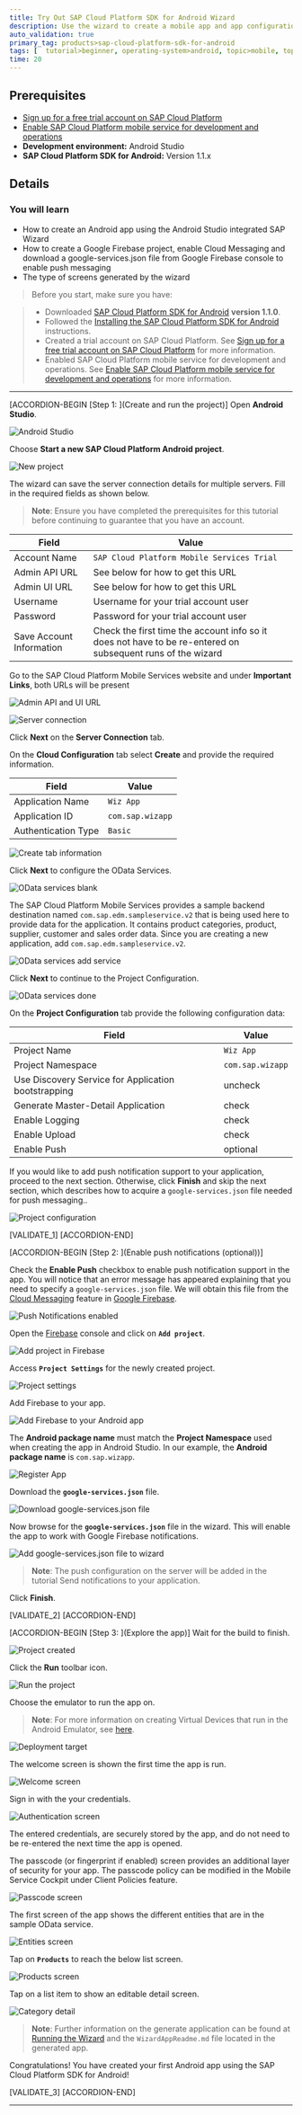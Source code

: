 ```yaml
---
title: Try Out SAP Cloud Platform SDK for Android Wizard
description: Use the wizard to create a mobile app and app configuration that makes use of features of the SAP Cloud Platform Mobile Services.
auto_validation: true
primary_tag: products>sap-cloud-platform-sdk-for-android
tags: [  tutorial>beginner, operating-system>android, topic>mobile, topic>odata, products>sap-cloud-platform-sdk-for-android, products>sap-cloud-platform ]
time: 20
---
```


## Prerequisites  
- [Sign up for a free trial account on SAP Cloud Platform](https://www.sap.com/developer/tutorials/hcp-create-trial-account.html)
- [Enable SAP Cloud Platform mobile service for development and operations](https://www.sap.com/developer/tutorials/fiori-ios-hcpms-setup.html)
- **Development environment:** Android Studio
- **SAP Cloud Platform SDK for Android:** Version 1.1.x

## Details
### You will learn  
- How to create an Android app using the Android Studio integrated SAP Wizard
- How to create a Google Firebase project, enable Cloud Messaging and download a google-services.json file from Google Firebase console to enable push messaging
- The type of screens generated by the wizard

> Before you start, make sure you have:

> - Downloaded <a target="_blank" href="https://www.sap.com/developer/trials-downloads/additional-downloads/sap-cloud-platform-sdk-for-android-15508.html">SAP Cloud Platform SDK for Android</a> **version 1.1.0**.
> - Followed the <a target="_blank" href="https://help.sap.com/doc/c2d571df73104f72b9f1b73e06c5609a/Latest/en-US/docs/user-guide/getting-started/installing.html">Installing the SAP Cloud Platform SDK for Android</a> instructions.
> - Created a trial account on SAP Cloud Platform. See [Sign up for a free trial account on SAP Cloud Platform](https://www.sap.com/developer/tutorials/hcp-create-trial-account.html) for more information.
> - Enabled SAP Cloud Platform mobile service for development and operations. See [Enable SAP Cloud Platform mobile service for development and operations](https://www.sap.com/developer/tutorials/fiori-ios-hcpms-setup.html) for more information.

---

[ACCORDION-BEGIN [Step 1: ](Create and run the project)]
Open **Android Studio**.

![Android Studio](android-studio.png)


Choose **Start a new SAP Cloud Platform Android project**.

![New project](new-project.png)


The wizard can save the server connection details for multiple servers. Fill in the required fields as shown below.
> **Note**: Ensure you have completed the prerequisites for this tutorial before continuing to guarantee that you have an account.

| Field | Value |
|----|----|
| Account Name | `SAP Cloud Platform Mobile Services Trial` |
| Admin API URL | See below for how to get this URL |
| Admin UI URL | See below for how to get this URL |
| Username | Username for your trial account user |
| Password | Password for your trial account user |
| Save Account Information | Check the first time the account info so it does not have to be re-entered on subsequent runs of the wizard |

Go to the SAP Cloud Platform Mobile Services website and under **Important Links**, both URLs will be present

![Admin API and UI URL](admin-url.png)

![Server connection](server-connection.png)

Click **Next** on the **Server Connection** tab.


On the **Cloud Configuration** tab select **Create** and provide the required information.

| Field | Value |
|----|----|
| Application Name | `Wiz App` |
| Application ID | `com.sap.wizapp` |
| Authentication Type | `Basic` |

![Create tab information](create-application-wizard.png)

Click **Next** to configure the OData Services.


![OData services blank](odata-services-blank.png)

The SAP Cloud Platform Mobile Services provides a sample backend destination named `com.sap.edm.sampleservice.v2` that is being used here to provide data for the application. It contains product categories, product, supplier, customer and sales order data. Since you are creating a new application, add `com.sap.edm.sampleservice.v2`.

![OData services add service](odata-services-add.png)

Click **Next** to continue to the Project Configuration.

![OData services done](odata-services.png)


On the **Project Configuration** tab provide the following configuration data:

| Field | Value |
|----|----|
| Project Name | `Wiz App` |
| Project Namespace | `com.sap.wizapp` |
| Use Discovery Service for Application bootstrapping | uncheck |
| Generate Master-Detail Application | check |
| Enable Logging | check |
| Enable Upload | check |
| Enable Push | optional |

If you would like to add push notification support to your application, proceed to the next section. Otherwise, click **Finish** and skip the next section, which describes how to acquire a `google-services.json` file needed for push messaging..

![Project configuration](project-configuration.png)

[VALIDATE_1]
[ACCORDION-END]

[ACCORDION-BEGIN [Step 2: ](Enable push notifications (optional))]

Check the **Enable Push** checkbox to enable push notification support in the app. You will notice that an error message has appeared explaining that you need to specify a `google-services.json` file. We will obtain this file from the <a target="_blank" href="https://firebase.google.com/docs/cloud-messaging/">Cloud Messaging</a> feature in <a target="_blank" href="https://firebase.google.com/">Google Firebase</a>.

![Push Notifications enabled](push-notification-checkbox-enabled.png)


Open the <a target="_blank" href="https://console.firebase.google.com/">Firebase</a> console and click on **`Add project`**.

![Add project in Firebase](firebase-add-project.png)

Access **`Project Settings`** for the newly created project.  

![Project settings](firebase-project-settings.png)


Add Firebase to your app.

![Add Firebase to your Android app](add-firebase-to-android.png)


The **Android package name** must match the **Project Namespace** used when creating the app in Android Studio. In our example, the **Android package name** is `com.sap.wizapp`.

![Register App](firebase-register-app.png)


Download the **`google-services.json`** file.

![Download google-services.json file](download-google-services-button.png)


Now browse for the **`google-services.json`** file in the wizard. This will enable the app to work with Google Firebase notifications.

![Add google-services.json file to wizard](wizard-google-services-added.png)

> **Note**: The push configuration on the server will be added in the tutorial Send notifications to your application.


Click **Finish**.

[VALIDATE_2]
[ACCORDION-END]

[ACCORDION-BEGIN [Step 3: ](Explore the app)]
Wait for the build to finish.  

![Project created](project-created.png)

Click the **Run** toolbar icon.

![Run the project](run.png)


Choose the emulator to run the app on.  
> **Note**: For more information on creating Virtual Devices that run in the Android Emulator, see <a href="https://developer.android.com/studio/run/managing-avds">here</a>.

![Deployment target](choose-emulator.png)


The welcome screen is shown the first time the app is run.

![Welcome screen](welcome-screen.png)


Sign in with the your credentials.

![Authentication screen](authentication-screen.png)


The entered credentials, are securely stored by the app, and do not need to be re-entered the next time the app is opened.

The passcode (or fingerprint if enabled) screen provides an additional layer of security for your app.  The passcode policy can be modified in the Mobile Service Cockpit under Client Policies feature.

![Passcode screen](create-passcode.png)


The first screen of the app shows the different entities that are in the sample OData service.

![Entities screen](entities-screen.png)


Tap on **`Products`** to reach the below list screen.

![Products screen](products-screen.png)


Tap on a list item to show an editable detail screen.

![Category detail](product-detail.png)

> **Note**: Further information on the generate application can be found at <a target="_blank" href="https://help.sap.com/doc/c2d571df73104f72b9f1b73e06c5609a/Latest/en-US/docs/user-guide/getting-started/creating_an_app.html">Running the Wizard</a> and the `WizardAppReadme.md` file located in the generated app.


Congratulations!  You have created your first Android app using the SAP Cloud Platform SDK for Android!

[VALIDATE_3]
[ACCORDION-END]

---
